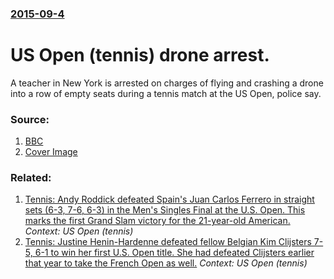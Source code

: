 ### [2015-09-4](/news/2015/09/4/index.md)

# US Open (tennis) drone arrest. 

A teacher in New York is arrested on charges of flying and crashing a drone into a row of empty seats during a tennis match at the US Open, police say.


### Source:

1. [BBC](http://www.bbc.com/news/world-us-canada-34155773)
1. [Cover Image](https://ichef.bbci.co.uk/news/1024/cpsprodpb/EDEB/production/_85370906_028850237-1.jpg)

### Related:

1. [ Tennis: Andy Roddick defeated Spain's Juan Carlos Ferrero in straight sets (6-3, 7-6, 6-3) in the Men's Singles Final at the U.S. Open. This marks the first Grand Slam victory for the 21-year-old American.](/news/2003/09/7/tennis-andy-roddick-defeated-spain-s-juan-carlos-ferrero-in-straight-sets-6a3-7a6-6a3-in-the-men-s-singles-final-at-the-u-s-ope.md) _Context: US Open (tennis)_
2. [ Tennis: Justine Henin-Hardenne defeated fellow Belgian Kim Clijsters 7-5, 6-1 to win her first U.S. Open title. She had defeated Clijsters earlier that year to take the French Open as well.](/news/2003/09/6/tennis-justine-henin-hardenne-defeated-fellow-belgian-kim-clijsters-7a5-6a1-to-win-her-first-u-s-open-title-she-had-defeated-clijst.md) _Context: US Open (tennis)_
